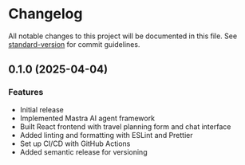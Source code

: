# Changelog

All notable changes to this project will be documented in this file. See [standard-version](https://github.com/conventional-changelog/standard-version) for commit guidelines.

## 0.1.0 (2025-04-04)

### Features

* Initial release
* Implemented Mastra AI agent framework
* Built React frontend with travel planning form and chat interface
* Added linting and formatting with ESLint and Prettier
* Set up CI/CD with GitHub Actions
* Added semantic release for versioning